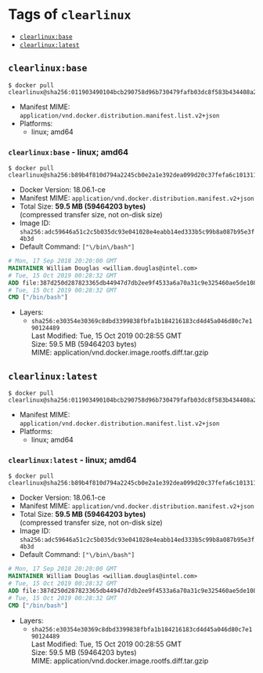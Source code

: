 <!-- THIS FILE IS GENERATED VIA './update-remote.sh' -->

# Tags of `clearlinux`

-	[`clearlinux:base`](#clearlinuxbase)
-	[`clearlinux:latest`](#clearlinuxlatest)

## `clearlinux:base`

```console
$ docker pull clearlinux@sha256:011903490104bcb290758d96b730479fafb03dc8f583b434408a2a642d906379
```

-	Manifest MIME: `application/vnd.docker.distribution.manifest.list.v2+json`
-	Platforms:
	-	linux; amd64

### `clearlinux:base` - linux; amd64

```console
$ docker pull clearlinux@sha256:b89b4f810d794a2245cb0e2a1e392dea099d20c37fefa6c101311824182dfeb1
```

-	Docker Version: 18.06.1-ce
-	Manifest MIME: `application/vnd.docker.distribution.manifest.v2+json`
-	Total Size: **59.5 MB (59464203 bytes)**  
	(compressed transfer size, not on-disk size)
-	Image ID: `sha256:adc59646a51c2c5b035dc93e041028e4eabb14ed333b5c99b8a087b95e3f4b3d`
-	Default Command: `["\/bin\/bash"]`

```dockerfile
# Mon, 17 Sep 2018 20:20:00 GMT
MAINTAINER William Douglas <william.douglas@intel.com>
# Tue, 15 Oct 2019 00:28:32 GMT
ADD file:387d250d287823365db44947d7db2ee9f4533a6a70a31c9e325460ae5de10809 in / 
# Tue, 15 Oct 2019 00:28:32 GMT
CMD ["/bin/bash"]
```

-	Layers:
	-	`sha256:e30354e30369c8dbd3399838fbfa1b184216183cd4d45a046d80c7e190124489`  
		Last Modified: Tue, 15 Oct 2019 00:28:55 GMT  
		Size: 59.5 MB (59464203 bytes)  
		MIME: application/vnd.docker.image.rootfs.diff.tar.gzip

## `clearlinux:latest`

```console
$ docker pull clearlinux@sha256:011903490104bcb290758d96b730479fafb03dc8f583b434408a2a642d906379
```

-	Manifest MIME: `application/vnd.docker.distribution.manifest.list.v2+json`
-	Platforms:
	-	linux; amd64

### `clearlinux:latest` - linux; amd64

```console
$ docker pull clearlinux@sha256:b89b4f810d794a2245cb0e2a1e392dea099d20c37fefa6c101311824182dfeb1
```

-	Docker Version: 18.06.1-ce
-	Manifest MIME: `application/vnd.docker.distribution.manifest.v2+json`
-	Total Size: **59.5 MB (59464203 bytes)**  
	(compressed transfer size, not on-disk size)
-	Image ID: `sha256:adc59646a51c2c5b035dc93e041028e4eabb14ed333b5c99b8a087b95e3f4b3d`
-	Default Command: `["\/bin\/bash"]`

```dockerfile
# Mon, 17 Sep 2018 20:20:00 GMT
MAINTAINER William Douglas <william.douglas@intel.com>
# Tue, 15 Oct 2019 00:28:32 GMT
ADD file:387d250d287823365db44947d7db2ee9f4533a6a70a31c9e325460ae5de10809 in / 
# Tue, 15 Oct 2019 00:28:32 GMT
CMD ["/bin/bash"]
```

-	Layers:
	-	`sha256:e30354e30369c8dbd3399838fbfa1b184216183cd4d45a046d80c7e190124489`  
		Last Modified: Tue, 15 Oct 2019 00:28:55 GMT  
		Size: 59.5 MB (59464203 bytes)  
		MIME: application/vnd.docker.image.rootfs.diff.tar.gzip
